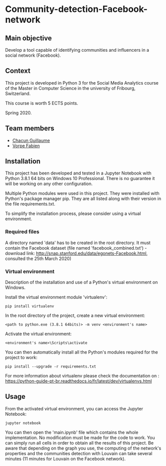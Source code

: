 # Community-detection-Facebook-network

## Main objective

Develop a tool capable of identifying communities and influencers in a social network (Facebook).

## Context

This project is developed in Python 3 for the Social Media Analytics course of the Master in Computer Science in the university of Fribourg, Switzerland.

This course is worth 5 ECTS points.

Spring 2020.

## Team members

- [Chacun Guillaume](https://github.com/ChacunGu)
- [Vorpe Fabien](https://github.com/fabienvorpe)

## Installation

This project has been developed and tested in a Jupyter Notebook with Python 3.8.1 64 bits on Windows 10 Professional.  There is no guarantee it will be working on any other configuration.

Multiple Python modules were used in this project. They were installed with Python's package manager pip. They are all listed along with their version in the file requirements.txt.

To simplify the installation process, please consider using a virtual environment.

### Required files

A directory named 'data' has to be created in the root directory. It must contain the Facebook dataset (file named 'facebook_combined.txt') - download link: http://snap.stanford.edu/data/egonets-Facebook.html, consulted the 25th March 2020)

### Virtual environment

Description of the installation and use of a Python's virtual environment on Windows.

Install the virtual environment module 'virtualenv':
```
pip install virtualenv
```

In the root directory of the project, create a new virtual environment:
```
<path to python.exe (3.8.1 64bits)> -m venv <environment's name>
```

Activate the virtual environment:
```
<environment's name>\Scripts\activate
```

You can then automatically install all the Python's modules required for the project to work:
```
pip install --upgrade -r requirements.txt
```

For more information about virtualenv please check the documentation on : https://python-guide-pt-br.readthedocs.io/fr/latest/dev/virtualenvs.html

## Usage

From the activated virtual environment, you can access the Jupyter Notebook:
```
jupyter notebook
```

You can then open the 'main.ipynb' file which contains the whole implementation. No modification must be made for the code to work. You can simply run all cells in order to obtain all the results of this project. Be aware that depending on the graph you use, the computing of the network's properties and the communities detection with Louvain can take several minutes (11 minutes for Louvain on the Facebook network).

